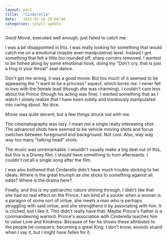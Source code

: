 ```yaml
---
layout: post
title:  "Cinderella"
date:   2015-03-16 19:00:00
categories: jekyll update
---
```

Good Movie, executed well enough, just failed to catch me.

I was a bit disappointed in this. I was really looking for something that would catch me on a emotional (maybe even manipulative) level. Instead I got something that felt a little too rounded off, sharp corners removed. I wanted to be fished along by some emotional hook, doing my "Don't cry, that is just a frog in your throat" seat dance.

Don't get me wrong, it was a good movie. But too much of it seemed to be appeasing the "I want to be a princess" aspect, which bores me. I never fell in love with the female lead (though she was charming). I couldn't care less about the Prince (though his acting was fine). I wanted something that as I watch I slowly realize that I have been subtly and insidiously manipulated into caring about. No dice.

Movie was quite decent, but a few things struck out with me.

The cinematography was lazy. I mean not a single really interesting shot. The advanced shots here seemed to be vehicle moving shots and focus switches between foreground and background. Not cool. Also, way way way too many "talking head" shots.

The music was unremarkable. I wouldn't usually make a big deal out of this, but this is a Disney film. I should have something to hum afterwards. I couldn't recall a single song after the film.

I was also bothered that Cinderella didn't have much trouble sticking to her ideals. Where is the great triumph as she sticks to something against all odds? Where is the drama here?

Finally, and this is my patriarchic nature shining through, I didn't like that she had no real effect on the Prince. I am kind of a sucker when a woman is a paragon of some sort of virtue, she meets a man who is perhaps struggling with said virtue, and she strengthens it by associating with him. It is cliched, but I like it. This didn't really have that. Maybe Prince's Father is a commandeering warlord. Prince's association with Cinderella teaches him to value Love and Kindness. Because of her he shows these attributes to the people he conquers; becoming a great King. I don't know, sounds stupid when I say it, but I might have fallen for it.
